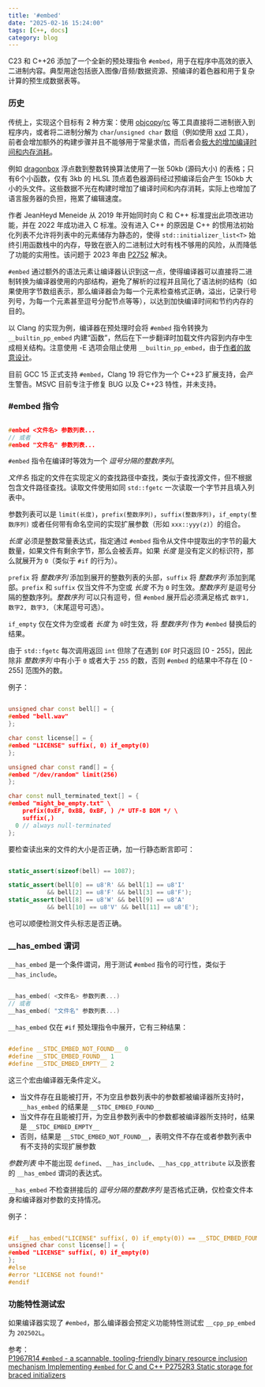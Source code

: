 ```yaml
---
title: '#embed'
date: "2025-02-16 15:24:00"
tags: [C++, docs]
category: blog
---
```


C23 和 C++26 添加了一个全新的预处理指令 `#embed`，用于在程序中高效的嵌入二进制内容。典型用途包括嵌入图像/音频/数据资源、预编译的着色器和用于复杂计算的预生成数据表等。

<!-- more -->

### 历史

传统上，实现这个目标有 2 种方案：使用 [objcopy](https://www.gnu.org/software/binutils/)/[rc](https://learn.microsoft.com/en-us/windows/win32/menurc/using-resources) 等工具直接将二进制嵌入到程序内，或者将二进制分解为 `char`/`unsigned char` 数组（例如使用 [xxd](https://man.archlinux.org/man/xxd.1.en) 工具），前者会增加额外的构建步骤并且不能够用于常量求值，而后者会[极大的增加编译时间和内存消耗](https://isocpp.org/files/papers/P1967R14.html#design-efficiency-metrics)。

例如 [dragonbox](https://github.com/jk-jeon/dragonbox/blob/master/subproject/simple/include/simple_dragonbox.h#L514) 浮点数到整数转换算法使用了一张 50kb (源码大小) 的表格；只有6个小函数，仅有 3kb 的 HLSL 顶点着色器源码经过预编译后会产生 150kb 大小的头文件。这些数据不光在构建时增加了编译时间和内存消耗，实际上也增加了语言服务器的负担，拖累了编辑速度。

作者 JeanHeyd Meneide 从 2019 年开始同时向 C 和 C++ 标准提出此项改进功能，并在 2022 年成功进入 C 标准。没有进入 C++ 的原因是 C++ 的惯用法初始化列表不允许将列表中的元素储存为静态的，使得 `std::initializer_list<T>` 始终引用函数栈中的内存，导致在嵌入的二进制过大时有栈不够用的风险，从而降低了功能的实用性。该问题于 2023 年由 [P2752](https://www.open-std.org/jtc1/sc22/wg21/docs/papers/2023/p2752r3.html) 解决。

`#embed` 通过额外的语法元素让编译器认识到这一点，使得编译器可以直接将二进制转换为编译器使用的内部结构，避免了解析的过程并且简化了语法树的结构（如果使用字节数组表示，那么编译器会为每一个元素检查格式正确，溢出，记录行号列号，为每一个元素甚至逗号分配节点等等），以达到加快编译时间和节约内存的目的。

以 Clang 的实现为例，编译器在预处理时会将 `#embed` 指令转换为 `__builtin_pp_embed` 内建“函数”，然后在下一步翻译时加载文件内容到内存中生成相关结构。注意使用 -E 选项会阻止使用 `__builtin_pp_embed`，由于[作者的故意设计](https://thephd.dev/implementing-embed-c-and-c++#surviving-the--e-tools)。

目前 GCC 15 正式支持 `#embed`，Clang 19 将它作为一个 C++23 扩展支持，会产生警告。MSVC 目前专注于修复 BUG 以及 C++23 特性，并未支持。

### #embed 指令

```cpp

#embed <文件名> 参数列表...
// 或者
#embed "文件名" 参数列表...

```

`#embed` 指令在编译时等效为一个 *逗号分隔的整数序列*。

*文件名* 指定的文件在实现定义的查找路径中查找，类似于查找源文件，但不根据包含文件路径查找。读取文件使用如同 `std::fgetc` 一次读取一个字节并且填入列表中。

参数列表可以是 `limit(长度)`，`prefix(整数序列)`，`suffix(整数序列)`，`if_empty(整数序列)` 或者任何带有命名空间的实现扩展参数（形如 `xxx::yyy(z)`）的组合。

*长度* 必须是整数常量表达式，指定通过 `#embed` 指令从文件中提取出的字节的最大数量，如果文件有剩余字节，那么会被丢弃。如果 *长度* 是没有定义的标识符，那么就展开为 `0`（类似于 `#if` 的行为）。

`prefix` 将 *整数序列* 添加到展开的整数列表的头部，`suffix` 将 *整数序列* 添加到尾部。`prefix` 和 `suffix` 仅当文件不为空或 *长度* 不为 `0` 时生效。*整数序列* 是逗号分隔的整数序列。*整数序列* 可以只有逗号，但 `#embed` 展开后必须满足格式 `数字1, 数字2, 数字3,`（末尾逗号可选）。

`if_empty` 仅在文件为空或者 *长度* 为 `0`时生效，将 *整数序列* 作为 `#embed` 替换后的结果。

由于 `std::fgetc` 每次调用返回 `int` 但除了在遇到 `EOF` 时只返回 [0 - 255]，因此除非 *整数序列* 中有小于 `0` 或者大于 `255` 的数，否则 `#embed` 的结果中不存在 [0 - 255] 范围外的数。

例子：

```cpp

unsigned char const bell[] = {
#embed "bell.wav"
};

char const license[] = {
#embed "LICENSE" suffix(, 0) if_empty(0)
};

unsigned char const rand[] = {
#embed "/dev/random" limit(256) 
};

char const null_terminated_text[] = {
#embed "might_be_empty.txt" \
    prefix(0xEF, 0xBB, 0xBF, ) /* UTF-8 BOM */ \
    suffix(,)
  0 // always null-terminated
};

```

要检查读出来的文件的大小是否正确，加一行静态断言即可：

```cpp

static_assert(sizeof(bell) == 1087);

static_assert(bell[0] == u8'R' && bell[1] == u8'I'
           && bell[2] == u8'F' && bell[3] == u8'F');
static_assert(bell[8] == u8'W' && bell[9] == u8'A'
           && bell[10] == u8'V' && bell[11] == u8'E');

```

也可以顺便检测文件头标志是否正确。

### __has_embed 谓词

`__has_embed` 是一个条件谓词，用于测试 `#embed` 指令的可行性，类似于 `__has_include`。

```cpp

__has_embed( <文件名> 参数列表...)
// 或者
__has_embed( "文件名" 参数列表...)

```

`__has_embed` 仅在 `#if` 预处理指令中展开，它有三种结果：

```cpp

#define __STDC_EMBED_NOT_FOUND__ 0
#define __STDC_EMBED_FOUND__ 1
#define __STDC_EMBED_EMPTY__ 2

```

这三个宏由编译器无条件定义。

+ 当文件存在且能被打开，不为空且参数列表中的参数都被编译器所支持时，`__has_embed` 的结果是 `__STDC_EMBED_FOUND__`
+ 当文件存在且能被打开，为空且参数列表中的参数都被编译器所支持时，结果是 `__STDC_EMBED_EMPTY__`
+ 否则，结果是 `__STDC_EMBED_NOT_FOUND__`，表明文件不存在或者参数列表中有不支持的实现扩展参数

*参数列表* 中不能出现 `defined`、`__has_­include`、`__has_­cpp_­attribute` 以及嵌套的 `__has_embed` 谓词的表达式。

`__has_embed` 不检查拼接后的 *逗号分隔的整数序列* 是否格式正确，仅检查文件本身和编译器对参数的支持情况。

例子：

```cpp

#if __has_embed("LICENSE" suffix(, 0) if_empty(0)) == __STDC_EMBED_FOUND__
unsigned char const license[] = {
#embed "LICENSE" suffix(, 0) if_empty(0)
};
#else
#error "LICENSE not found!"
#endif

```

### 功能特性测试宏

如果编译器实现了 `#embed`，那么编译器会预定义功能特性测试宏 `__cpp_pp_embed` 为 `202502L`。

<div class="ref-label">参考：</div>
<div class="ref-list">
<a href="https://isocpp.org/files/papers/P1967R14.html">
P1967R14 <code>#embed</code> - a scannable, tooling-friendly binary resource inclusion mechanism
</a>
<a href="https://thephd.dev/implementing-embed-c-and-c++">
Implementing <code>#embed</code> for C and C++
</a>
<a href="https://www.open-std.org/jtc1/sc22/wg21/docs/papers/2023/p2752r3.html">
P2752R3
Static storage for braced initializers
</a>
</div>
